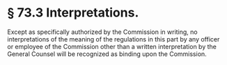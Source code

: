 # § 73.3   Interpretations.

Except as specifically authorized by the Commission in writing, no interpretations of the meaning of the regulations in this part by any officer or employee of the Commission other than a written interpretation by the General Counsel will be recognized as binding upon the Commission. 




